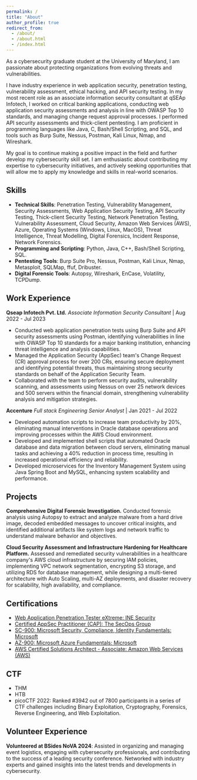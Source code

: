 ```yaml
---
permalink: /
title: "About"
author_profile: true
redirect_from: 
  - /about/
  - /about.html
  - /index.html
---
```


As a cybersecurity graduate student at the University of Maryland, I am passionate about protecting organizations from evolving threats and vulnerabilities.

I have industry experience in web application security, penetration testing, vulnerability assessment, ethical hacking, and API security testing. In my most recent role as an associate information security consultant at qSEAp Infotech, I worked on critical banking applications, conducting web application security assessments and analysis in line with OWASP Top 10 standards, and managing change request approval processes. I performed API security assessments and thick-client pentesting. I am proficient in programming languages like Java, C, Bash/Shell Scripting, and SQL, and tools such as Burp Suite, Nessus, Postman, Kali Linux, Nmap, and Wireshark.

My goal is to continue making a positive impact in the field and further develop my cybersecurity skill set. I am enthusiastic about contributing my expertise to cybersecurity initiatives, and actively seeking opportunities that will allow me to apply my knowledge and skills in real-world scenarios.

Skills
------
- **Technical Skills**: Penetration Testing, Vulnerability Management, Security Assessments, Web Application Security 
Testing, API Security Testing, Thick-client Security Testing, Network Penetration Testing, Vulnerability Assessment, 
Cloud Security, Amazon Web Services (AWS), Azure, Operating Systems (Windows, Linux, MacOS), Threat 
Intelligence, Threat Modelling, Digital Forensics, Incident Response, Network Forensics.
- **Programming and Scripting**: Python, Java, C++, Bash/Shell Scripting, SQL.
- **Pentesting Tools**: Burp Suite Pro, Nessus, Postman, Kali Linux, Nmap, Metasploit, SQLMap, ffuf, Dribuster.
- **Digital Forensic Tools**: Autopsy, Wireshark, EnCase, Volatility, TCPDump.

Work Experience
------
**Qseap Infotech Pvt. Ltd.**
*Associate Information Security Consultant* | Aug 2022 - Jul 2023
- Conducted web application penetration tests using Burp Suite and API security assessments using Postman, identifying 
vulnerabilities in line with OWASP Top 10 standards for a major banking institution, enhancing threat intelligence and 
analysis capabilities.
- Managed the Application Security (AppSec) team's Change Request (CR) approval process for over 200 CRs, ensuring 
secure deployment and identifying potential threats, thus maintaining strong security standards on behalf of the 
Application Security Team. 
- Collaborated with the team to perform security audits, vulnerability scanning, and assessments using Nessus on over 25 
network devices and 500 servers within the financial domain, strengthening vulnerability analysis and mitigation 
strategies. 

**Accenture**
*Full stack Engineering Senior Analyst* | Jan 2021 - Jul 2022 
- Developed automation scripts to increase team productivity by 20%, eliminating manual interventions in Oracle database 
operations and improving processes within the AWS Cloud environment. 
- Developed and implemented shell scripts that automated Oracle database and data migration between cloud servers, 
eliminating manual tasks and achieving a 40% reduction in process time, resulting in increased operational efficiency and 
reliability. 
- Developed microservices for the Inventory Management System using Java Spring Boot and MySQL, enhancing system 
scalability and performance. 

Projects
------
**Comprehensive Digital Forensic Investigation.** Conducted forensic analysis using Autopsy to extract and analyze malware 
from a hard drive image, decoded embedded messages to uncover critical insights, and identified additional artifacts like 
system logs and network traffic to understand malware behavior and objectives. 

**Cloud Security Assessment and Infrastructure Hardening for Healthcare Platform.** Assessed and remediated security 
vulnerabilities in a healthcare company's AWS cloud infrastructure by securing IAM policies, implementing VPC network 
segmentation, encrypting S3 storage, and utilizing RDS for database management, while designing a multi-tiered architecture 
with Auto Scaling, multi-AZ deployments, and disaster recovery for scalability, high availability, and compliance. 

Certifications
------
- [Web Application Penetration Tester eXtreme: INE Security](https://certs.ine.com/ea753f3e-84df-4754-906e-6462535628b2#gs.faw2ns)
- [Certified AppSec Practitioner (CAP): The SecOps Group](https://drive.google.com/file/d/1DkgWyydn9nJkmV95fpyc9HymPv8c0I6k/view)
- [SC-900: Microsoft Security, Compliance, Identity Fundamentals: Microsoft](https://www.credly.com/badges/670533be-f78e-44dc-9984-946b41b70398/public_url)
- [AZ-900: Microsoft Azure Fundamentals: Microsoft](https://www.credly.com/badges/9b08d385-3fe1-4f1b-b1cd-154fa58b861d/public_url)
- [AWS Certified Solutions Architect - Associate: Amazon Web Services (AWS)](https://www.credly.com/badges/e4c24e07-601c-45c1-825d-5f28e84c8f96)

CTF
------
- THM
- HTB
- picoCTF 2022: Ranked #3942 out of 7800 participants in a series of CTF challenges including Binary Exploitation, 
Cryptography, Forensics, Reverse Engineering, and Web Exploitation. 

Volunteer Experience
------
**Volunteered at BSides NoVA 2024**: Assisted in organizing and managing event logistics, engaging with cybersecurity 
professionals, and contributing to the success of a leading security conference. Networked with industry experts and 
gained insights into the latest trends and developments in cybersecurity.

